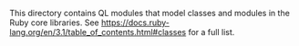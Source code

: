 This directory contains QL modules that model classes and modules in the Ruby core libraries.
See https://docs.ruby-lang.org/en/3.1/table_of_contents.html#classes for a full list.